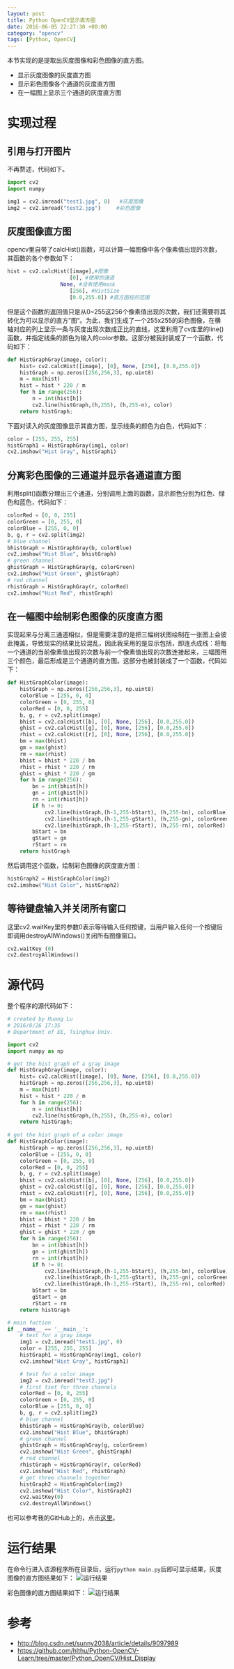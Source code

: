 ```yaml
---
layout: post
title: Python OpenCV显示直方图
date: 2016-06-05 22:27:30 +08:00
category: "opencv"
tags: [Python, OpenCV]
---
```



本节实现的是提取出灰度图像和彩色图像的直方图。

- 显示灰度图像的灰度直方图
- 显示彩色图像各个通道的灰度直方图
- 在一幅图上显示三个通道的灰度直方图


# 实现过程

## 引用与打开图片
不再赘述，代码如下。

``` python
import cv2  
import numpy

img1 = cv2.imread("test1.jpg", 0)	#灰度图像
img2 = cv2.imread("test2.jpg")	   #彩色图像
```

## 灰度图像直方图
opencv里自带了calcHist()函数，可以计算一幅图像中各个像素值出现的次数，其函数的各个参数如下：

``` python
hist = cv2.calcHist([image],#图像
    				[0], #使用的通道
   				 None, #没有使用mask
    				[256], #HistSize
    				[0.0,255.0]) #直方图柱的范围
```

但是这个函数的返回值只是从0~255这256个像素值出现的次数，我们还需要将其转化为可以显示的直方”图“。为此，我们生成了一个255x255的彩色图像，在横轴对应的列上显示一条与灰度出现次数成正比的直线，这里利用了cv库里的line()函数，并指定线条的颜色为输入的color参数。这部分被我封装成了一个函数，代码如下：

``` python
def HistGraphGray(image, color):    
    hist= cv2.calcHist([image], [0], None, [256], [0.0,255.0])       
    histGraph = np.zeros([256,256,3], np.uint8)
    m = max(hist)
    hist = hist * 220 / m
    for h in range(256): 
       	n = int(hist[h])
        cv2.line(histGraph,(h,255), (h,255-n), color)        
    return histGraph; 
```

下面对读入的灰度图像显示其直方图，显示线条的颜色为白色，代码如下：

``` python
color = [255, 255, 255]
histGraph1 = HistGraphGray(img1, color)
cv2.imshow("Hist Gray", histGraph1)
```


## 分离彩色图像的三通道并显示各通道直方图
利用split()函数分理出三个通道，分别调用上面的函数，显示颜色分别为红色、绿色和蓝色，代码如下：

``` python
colorRed = [0, 0, 255]
colorGreen = [0, 255, 0]
colorBlue = [255, 0, 0]
b, g, r = cv2.split(img2)
# blue channel
bhistGraph = HistGraphGray(b, colorBlue)
cv2.imshow("Hist Blue", bhistGraph)
# green channel
ghistGraph = HistGraphGray(g, colorGreen)
cv2.imshow("Hist Green", ghistGraph)
# red channel
rhistGraph = HistGraphGray(r, colorRed)
cv2.imshow("Hist Red", rhistGraph)
```

## 在一幅图中绘制彩色图像的灰度直方图
实现起来与分离三通道相似，但是需要注意的是把三幅树状图绘制在一张图上会彼此掩盖，导致现实的结果比较混乱，因此我采用的是显示包括，即连点成线：将每一个通道的当前像素值出现的次数与前一个像素值出现的次数连接起来，三幅图用三个颜色，最后形成是三个通道的直方图。这部分也被封装成了一个函数，代码如下：

``` python
def HistGraphColor(image):
	histGraph = np.zeros([256,256,3], np.uint8)
	colorBlue = [255, 0, 0]
	colorGreen = [0, 255, 0]
	colorRed = [0, 0, 255]
	b, g, r = cv2.split(image)
	bhist = cv2.calcHist([b], [0], None, [256], [0.0,255.0])
	ghist = cv2.calcHist([g], [0], None, [256], [0.0,255.0]) 
	rhist = cv2.calcHist([r], [0], None, [256], [0.0,255.0])
	bm = max(bhist)
	gm = max(ghist)
	rm = max(rhist)
	bhist = bhist * 220 / bm
	rhist = rhist * 220 / rm
	ghist = ghist * 220 / gm
	for h in range(256):
		bn = int(bhist[h])
		gn = int(ghist[h])
		rn = int(rhist[h])
		if h != 0:
			cv2.line(histGraph,(h-1,255-bStart), (h,255-bn), colorBlue)
			cv2.line(histGraph,(h-1,255-gStart), (h,255-gn), colorGreen)
			cv2.line(histGraph,(h-1,255-rStart), (h,255-rn), colorRed)
		bStart = bn
		gStart = gn
		rStart = rn
	return histGraph
```

然后调用这个函数，绘制彩色图像的灰度直方图：

``` python
histGraph2 = HistGraphColor(img2)
cv2.imshow("Hist Color", histGraph2)
``` 

## 等待键盘输入并关闭所有窗口
这里cv2.waitKey里的参数0表示等待输入任何按键，当用户输入任何一个按键后即调用destroyAllWindows()关闭所有图像窗口。

``` python
cv2.waitKey (0)  
cv2.destroyAllWindows() 
```

# 源代码
整个程序的源代码如下：

``` python
# created by Huang Lu
# 2016/8/26 17:35
# Department of EE, Tsinghua Univ.

import cv2
import numpy as np

# get the hist graph of a gray image
def HistGraphGray(image, color):    
    hist= cv2.calcHist([image], [0], None, [256], [0.0,255.0])       
    histGraph = np.zeros([256,256,3], np.uint8)
    m = max(hist)
    hist = hist * 220 / m
    for h in range(256): 
       	n = int(hist[h])
        cv2.line(histGraph,(h,255), (h,255-n), color)        
    return histGraph; 
  
# get the hist graph of a color image
def HistGraphColor(image):
	histGraph = np.zeros([256,256,3], np.uint8)
	colorBlue = [255, 0, 0]
	colorGreen = [0, 255, 0]
	colorRed = [0, 0, 255]
	b, g, r = cv2.split(image)
	bhist = cv2.calcHist([b], [0], None, [256], [0.0,255.0])
	ghist = cv2.calcHist([g], [0], None, [256], [0.0,255.0]) 
	rhist = cv2.calcHist([r], [0], None, [256], [0.0,255.0])
	bm = max(bhist)
	gm = max(ghist)
	rm = max(rhist)
	bhist = bhist * 220 / bm
	rhist = rhist * 220 / rm
	ghist = ghist * 220 / gm
	for h in range(256):
		bn = int(bhist[h])
		gn = int(ghist[h])
		rn = int(rhist[h])
		if h != 0:
			cv2.line(histGraph,(h-1,255-bStart), (h,255-bn), colorBlue)
			cv2.line(histGraph,(h-1,255-gStart), (h,255-gn), colorGreen)
			cv2.line(histGraph,(h-1,255-rStart), (h,255-rn), colorRed)
		bStart = bn
		gStart = gn
		rStart = rn
	return histGraph

# main fuction
if __name__ == '__main__':
	# test for a gray image
	img1 = cv2.imread("test1.jpg", 0)
	color = [255, 255, 255]
	histGraph1 = HistGraphGray(img1, color)
	cv2.imshow("Hist Gray", histGraph1)

	# test for a color image
	img2 = cv2.imread("test2.jpg")
	# first tset for three channels
	colorRed = [0, 0, 255]
	colorGreen = [0, 255, 0]
	colorBlue = [255, 0, 0]
	b, g, r = cv2.split(img2)
	# blue channel
	bhistGraph = HistGraphGray(b, colorBlue)
	cv2.imshow("Hist Blue", bhistGraph)
	# green channel
	ghistGraph = HistGraphGray(g, colorGreen)
	cv2.imshow("Hist Green", ghistGraph)
	# red channel
	rhistGraph = HistGraphGray(r, colorRed)
	cv2.imshow("Hist Red", rhistGraph)
	# get three channels together
	histGraph2 = HistGraphColor(img2)
	cv2.imshow("Hist Color", histGraph2)
	cv2.waitKey(0)    
	cv2.destroyAllWindows() 
```
也可以参考我的GitHub上的，点击[这里](https://github.com/hlthu/Python-OpenCV-Learn/tree/master/Python_OpenCV/Hist_Display/)。

# 运行结果
在命令行进入该源程序所在目录后，运行`python main.py`后即可显示结果，灰度图像的直方图结果如下：
![运行结果](https://raw.githubusercontent.com/hlthu/Python-OpenCV-Learn/master/Hist_Display/gray.png)

彩色图像的直方图结果如下：
![运行结果](https://raw.githubusercontent.com/hlthu/Python-OpenCV-Learn/master/Hist_Display/color.png)

# 参考
- http://blog.csdn.net/sunny2038/article/details/9097989
- https://github.com/hlthu/Python-OpenCV-Learn/tree/master/Python_OpenCV/Hist_Display